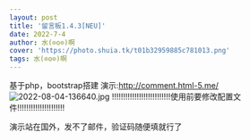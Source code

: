```yaml
--- 
layout: post 
title: '留言板1.4.3[NEU]' 
date: 2022-7-4 
author: 水(⊙o⊙)啊 
cover: 'https://photo.shuia.tk/t01b32959885c781013.png' 
tags: 水(⊙o⊙)啊 
---
```


基于php，bootstrap搭建
演示:http://comment.html-5.me/
![2022-08-04-136640.jpg](http://www.shui.tk/assets/2022-08-04-136640.jpg)
!!!!!!!!!!!!!!!!!!!!!!!!!!使用前要修改配置文件!!!!!!!!!!!!!!!!!!!!!

演示站在国外，发不了邮件，验证码随便填就行了

